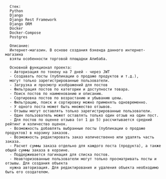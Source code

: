       Стек:
      Python
      Django
      Django Rest Framework
      Django ORM
      Docker
      Docker-Compose
      Postgres

      Описание:
      Интернет-магазин. В основе создания бэкенда данного интернет-магазина 
      взяты особенности торговой площадки Алибаба.

      Основной функционал проекта:
      - Авторизация по токену на 7 дней - через JWT
      - Создавать посты (публикации о продаже продуктов и т.д.),
      могут только зарегистрированные пользователи.
      - Загрузка и просмотр изображений для постов
      - Фильтрация постов по категории и доступности товара.
      - Поиск постов по наименованию и описанию.
      - Сортировка постов по возрастанию и убыванию цены.
      - Фильтрацию, поиск и сортировку можно применять одновременно.
      - У одного поста может быть множество отзывов.
      - Отзывы могут оставлять только зарегистрированные пользователи.
      - Один пользователь может оставлять только один отзыв на один пост.
      - Для постов по оценке отзыва (от 1 до 5) рассчитывается средний рейтинг и количество оценок.
      - Возможность добавлять выбранные посты (публикации о продаже продуктов) в корзину заказов.
      - Возможность редактировать заказ количественно или удалять часть заказа.
      - Расчет суммы заказа отдельно для каждого поста (продукта), а также общей суммы заказа в корзине.
      - Поддерживается пагинация для списка постов.
      - Неавторизованные пользователи могут только просматривать посты и отзывы. Для создания объекта
      нужна авторизация. Для редактирования и удаления объекта необходимо быть его создателем.
